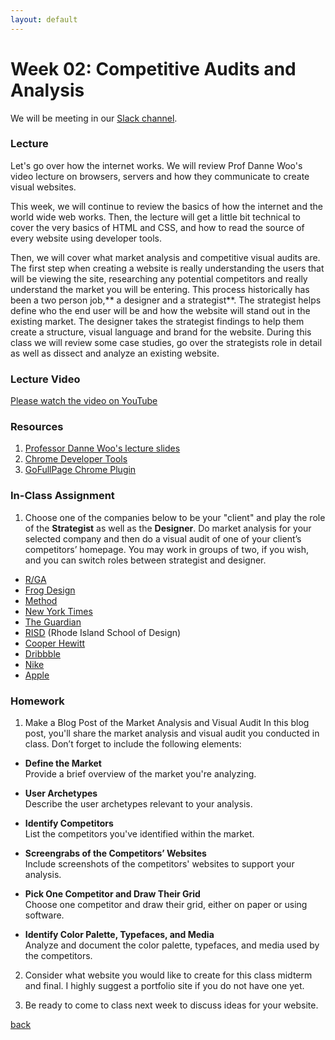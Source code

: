 ```yaml
---
layout: default
---
```


# Week 02: Competitive Audits and Analysis

We will be meeting in our [Slack channel](https://qc-design.slack.com/archives/C07H6BMBFAQ).

### Lecture

Let's go over how the internet works. We will review Prof Danne Woo's video lecture on browsers, servers and how they communicate to create visual websites.

This week, we will continue to review the basics of how the internet and the world wide web works. Then, the lecture will get a little bit technical to cover the very basics of HTML and CSS, and how to read the source of every website using developer tools.

Then, we will cover what market analysis and competitive visual audits are. The first step when creating a website is really understanding the users that will be viewing the site, researching any potential competitors and really understand the market you will be entering. This process historically has been a two person job,** a designer and a strategist**. The strategist helps define who the end user will be and how the website will stand out in the existing market. The designer takes the strategist findings to help them create a structure, visual language and brand for the website. During this class we will review some case studies, go over the strategists role in detail as well as dissect and analyze an existing website.

### Lecture Video

[Please watch the video on YouTube](https://www.youtube.com/watch?v=cIrdhTAhuHw)

### Resources
1. [Professor Danne Woo's lecture slides](https://teaching-files.s3.us-east-2.amazonaws.com/webdesign/Week02/webdesign_week02.pdf)
2. [Chrome Developer Tools](https://developers.google.com/chrome-developer-tools/)
3. [GoFullPage Chrome Plugin](https://chrome.google.com/webstore/detail/gofullpage-full-page-scre/fdpohaocaechififmbbbbbknoalclacl)


### In-Class Assignment
1. Choose one of the companies below to be your "client" and play the role of the **Strategist** as well as the **Designer**.
Do market analysis for your selected company and then do a visual audit of one of your client’s competitors’ homepage. You may work in groups of two, if you wish, and you can switch roles between strategist and designer.

- [R/GA](https://www.rga.com)
- [Frog Design](https://www.frog.co)
- [Method](https://www.method.com)
- [New York Times](https://www.nytimes.com)
- [The Guardian](https://www.theguardian.com)
- [RISD](https://www.risd.edu) (Rhode Island School of Design)
- [Cooper Hewitt](https://www.cooperhewitt.org)
- [Dribbble](https://dribbble.com)
- [Nike](https://www.nike.com)
- [Apple](https://www.apple.com)


### Homework
1. Make a Blog Post of the Market Analysis and Visual Audit In this blog post, you'll share the market analysis and visual audit you conducted in class. Don’t forget to include the following elements:

  - **Define the Market**  
   Provide a brief overview of the market you're analyzing.

  - **User Archetypes**  
   Describe the user archetypes relevant to your analysis.

  - **Identify Competitors**  
   List the competitors you've identified within the market.

  - **Screengrabs of the Competitors’ Websites**  
   Include screenshots of the competitors' websites to support your analysis.

  - **Pick One Competitor and Draw Their Grid**  
   Choose one competitor and draw their grid, either on paper or using software.

  - **Identify Color Palette, Typefaces, and Media**  
   Analyze and document the color palette, typefaces, and media used by the competitors.

2. Consider what website you would like to create for this class midterm and final. I highly suggest a portfolio site if you do not have one yet.

3. Be ready to come to class next week to discuss ideas for your website.


[back](./)
